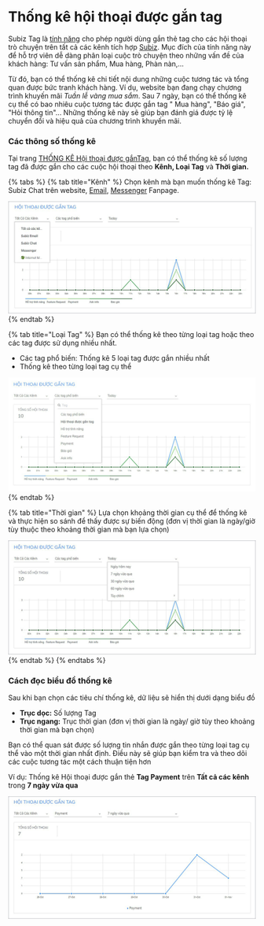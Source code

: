 # Thống kê hội thoại được gắn tag

Subiz Tag là [tính năng](https://subiz.com/vi/feature.html) cho phép người dùng gắn thẻ tag cho các hội thoại trò chuyện trên tất cả các kênh tích hợp [Subiz](https://subiz.com/vi/). Mục đích của tính năng này để hỗ trợ viên dễ dàng phân loại cuộc trò chuyện theo những vấn đề của khách hàng: Tư vấn sản phẩm, Mua hàng, Phàn nàn,…

Từ đó, bạn có thể thống kê chi tiết nội dung những cuộc tương tác và tổng quan được bức tranh khách hàng. Ví dụ, website bạn đang chạy chương trình khuyến mãi _Tuần lễ vàng mua sắm_. Sau 7 ngày, bạn có thể thống kê cụ thể có bao nhiêu cuộc tương tác được gắn tag " Mua hàng", "Báo giá", "Hỏi thông tin"... Những thống kê này sẽ giúp bạn đánh giá được tỷ lệ chuyển đổi và hiệu quả của chương trình khuyến mãi.

### Các thông số thống kê

Tại trang [THỐNG KÊ Hội thoại được gắnTag](https://app.subiz.com/reports/tags), bạn có thể thống kê số lượng tag đã được gắn cho các cuộc hội thoại theo **Kênh, Loại Tag** và **Thời gian.**

{% tabs %}
{% tab title="Kênh" %}
Chọn kênh mà bạn muốn thống kê Tag: Subiz Chat trên website,  [Email](https://subiz.com/vi/email.html%20), [ Messenger](https://subiz.com/vi/facebook-messenger.html%20) Fanpage.

![Ch&#x1ECD;n k&#xEA;nh Th&#x1ED1;ng k&#xEA;](../.gitbook/assets/1.-kenh-copy.jpg)
{% endtab %}

{% tab title="Loại Tag" %}
Bạn có thể thống kê theo từng loại tag hoặc theo các tag được sử dụng nhiều nhất.

* Các tag phổ biến: Thống kê 5 loại tag được gắn nhiều nhất
* Thống kê theo từng loại tag cụ thể

![Ch&#x1ECD;n lo&#x1EA1;i Tag th&#x1ED1;ng k&#xEA;](../.gitbook/assets/2.-tag-copy.jpg)
{% endtab %}

{% tab title="Thời gian" %}
Lựa chọn khoảng thời gian cụ thể để thống kê và thực hiện so sánh để thấy được sự biến động \(đơn vị thời gian là ngày/giờ tùy thuộc theo khoảng thời gian mà bạn lựa chọn\)

![Ch&#x1ECD;n th&#x1EDD;i gian th&#x1ED1;ng k&#xEA;](../.gitbook/assets/3.-time-copy.jpg)
{% endtab %}
{% endtabs %}

### Cách đọc biểu đồ thống kê

Sau khi bạn chọn các tiêu chí thống kê, dữ liệu sẽ hiển thị dưới dạng biểu đồ

* **Trục dọc:** Số lượng Tag
* **Trục ngang:** Trục thời gian \(đơn vị thời gian là ngày/ giờ tùy theo khoảng thời gian mà bạn chọn\)

Bạn có thể quan sát được số lượng tin nhắn được gắn theo từng loại tag cụ thể vào một thời gian nhất định. Điều này sẽ giúp bạn kiểm tra và theo dõi các cuộc tương tác một cách thuận tiện hơn

Ví dụ: Thống kê Hội thoại được gắn thẻ **Tag Payment** trên **Tất cả các kênh** trong **7 ngày vừa qua**

![Th&#x1ED1;ng k&#xEA; h&#x1ED9;i tho&#x1EA1;i &#x111;&#x1B0;&#x1EE3;c g&#x1EAF;n Tag](../.gitbook/assets/4.-doc-tag-copy.jpg)



